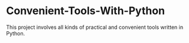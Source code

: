 # Convenient-Tools-With-Python
This project involves all kinds of practical and convenient tools written in Python.
